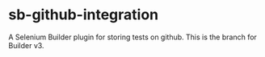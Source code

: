 sb-github-integration
=====================

A Selenium Builder plugin for storing tests on github. This is the branch for Builder v3.
